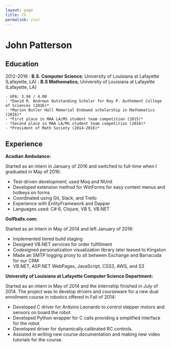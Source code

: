 ```yaml
---
layout: page
title: CV
permalink: /cv/
---
```


John Patterson
============

Education
---------

2012-2016
:   **B.S. Computer Science**; University of Louisiana at Lafayette (Lafayette, LA)
:   **B.S Mathematics**; University of Louisiana at Lafayette (Lafayette, LA)

	- GPA: 3.94 / 4.00
    - *David R. Andrews Outstanding Scholar for Ray P. Authement College of Sciences (2016)*
    - *Marion Butler Hall Memorial Endowed scholarship in Mathematics (2016)*
    - *First place in MAA LA/MS student team competition (2015)*
    - *Second place in MAA LA/MS student team competition (2016)*
    - *President of Math Society (2014-2016)*

Experience
----------

**Acadian Ambulance:**

Started as an intern in January of 2016 and switched to full-time when I graduated in May of 2016:

* Test-driven development; used Moq and NUnit
* Developed extension method for WinForms for easy context menus and hotkeys on forms
* Coordinated using Git, Slack, and Trello
* Experience with EntityFramework and Dapper
* Languages used: C# 6, Clojure, VB 5, VB.NET

**Golfballs.com:**

Started as an intern in May of 2014 and left January of 2016:

* Implemented tiered build staging
* Designed VB.NET services for order fulfillment 
* Codesigned personalization visualization library later leased to Kingston
* Made an SMTP logging proxy to sit between Exchange and Barracuda for our CRM
* VB.NET, ASP.NET WebPages, JavaScript, CSS3, AWS, and S3

**University of Louisiana at Lafayette Computer Science Department:**

Started as an intern in May of 2014 and the internship finished in July of 2014. The project was
to develop drivers and courseware for a new dual enrollment course in robotics offered in Fall of 2014:

* Developed C driver for Arduino Leonardo to control stepper motors and sensors on board the robot
* Developed Python wrapper for C calls providing a simplified interface for the robot
* Developed driver for dynamically calibrated RC controls.
* Assisted in writing new course documentation and making new video tutorials for the course.